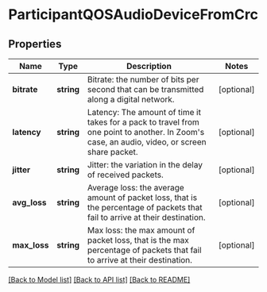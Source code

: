 # ParticipantQOSAudioDeviceFromCrc

## Properties
Name | Type | Description | Notes
------------ | ------------- | ------------- | -------------
**bitrate** | **string** | Bitrate:  the number of bits per second that can be transmitted along a digital network. | [optional] 
**latency** | **string** | Latency: The amount of time it takes for a pack to travel from one point to another. In Zoom&#39;s case, an audio, video, or screen share packet. | [optional] 
**jitter** | **string** | Jitter:  the variation in the delay of received packets. | [optional] 
**avg_loss** | **string** | Average loss: the average amount of packet loss, that is the percentage of packets that fail to arrive at their destination. | [optional] 
**max_loss** | **string** | Max loss: the max amount of packet loss, that is the max percentage of packets that fail to arrive at their destination. | [optional] 

[[Back to Model list]](../README.md#documentation-for-models) [[Back to API list]](../README.md#documentation-for-api-endpoints) [[Back to README]](../README.md)


